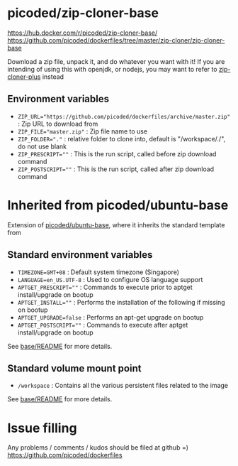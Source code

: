 # picoded/zip-cloner-base

https://hub.docker.com/r/picoded/zip-cloner-base/
https://github.com/picoded/dockerfiles/tree/master/zip-cloner/zip-cloner-base

Download a zip file, unpack it, and do whatever you want with it! If you are intending of using this with 
openjdk, or nodejs, you may want to refer to [zip-cloner-plus](https://hub.docker.com/r/picoded/zip-cloner-plus/) instead

## Environment variables

+ `ZIP_URL="https://github.com/picoded/dockerfiles/archive/master.zip"` : Zip URL to download from
+ `ZIP_FILE="master.zip"` : Zip file name to use
+ `ZIP_FOLDER="."` : relative folder to clone into, default is "/workspace/./", do not use blank
+ `ZIP_PRESCRIPT=""` : This is the run script, called before zip download command
+ `ZIP_POSTSCRIPT=""` : This is the run script, called after zip download command

# Inherited from picoded/ubuntu-base

Extension of [picoded/ubuntu-base](https://hub.docker.com/r/picoded/ubuntu-base/), 
where it inherits the standard template from

## Standard environment variables

+ `TIMEZONE=GMT+08` : Default system timezone (Singapore)
+ `LANGUAGE=en_US.UTF-8` : Used to configure OS language support
+ `APTGET_PRESCRIPT=""` : Commands to execute prior to aptget install/upgrade on bootup
+ `APTGET_INSTALL=""` : Performs the installation of the following if missing on bootup
+ `APTGET_UPGRADE=false` : Performs an apt-get upgrade on bootup
+ `APTGET_POSTSCRIPT=""` : Commands to execute after aptget install/upgrade on bootup

See [base/README](https://github.com/picoded/dockerfiles/tree/master/base) for more details.

## Standard volume mount point

+ `/workspace` : Contains all the various persistent files related to the image

See [base/README](https://github.com/picoded/dockerfiles/tree/master/base) for more details.

# Issue filling

Any problems / comments / kudos should be filed at github =)
https://github.com/picoded/dockerfiles
